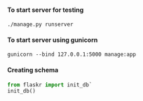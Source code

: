 #### To start server for testing
`./manage.py runserver`

#### To start server using gunicorn
`gunicorn --bind 127.0.0.1:5000 manage:app`

#### Creating schema
```python
from flaskr import init_db`
init_db()
```
